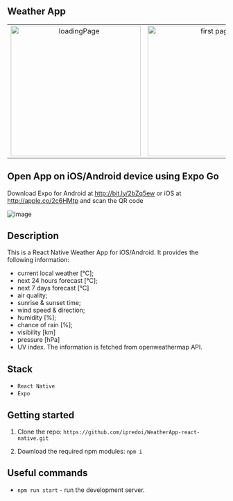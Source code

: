 ## Weather App

<table style="border-collapse: collapse;border-style:hidden;">
  <tr>
    <td align="center"><img src="https://user-images.githubusercontent.com/70764046/110363786-e4cc8800-803a-11eb-97d1-eb3c3caa53ed.png" width="300px;" alt=" loadingPage"/></td>
      <td align="center"><img src="https://user-images.githubusercontent.com/70764046/110365487-02025600-803d-11eb-9c2b-fa1dbc126b54.png" width="300px;" alt=" first page"/></td>
          <td align="center"><img src="https://user-images.githubusercontent.com/70764046/110365895-7d640780-803d-11eb-840c-9daffbc5a13e.png" width="300px;" alt=" second page"/></td>



  </tr>
</table>

## Open App on iOS/Android device using Expo Go

 Download Expo for Android at http://bit.ly/2bZq5ew or iOS at http://apple.co/2c6HMtp and scan the QR code


![image](https://user-images.githubusercontent.com/70764046/110367012-092a6380-803f-11eb-9a94-cc610c8d5079.png)




## Description


This is a React Native Weather App for iOS/Android. It provides the following information:
- current local weather [°C];
- next 24 hours forecast [°C]; 
- next 7 days forecast [°C]
- air quality;
- sunrise & sunset time;
- wind speed & direction; 
- humidity [%];
- chance of rain [%];
- visibility [km]
- pressure [hPa]
- UV index. 
The information is fetched from openweathermap API. 


## Stack

- `React Native`
- `Expo`


## Getting started

1. Clone the repo: `https://github.com/ipredoi/WeatherApp-react-native.git`

2. Download the required npm modules: `npm i`


## Useful commands

- `npm run start` - run the development server.



